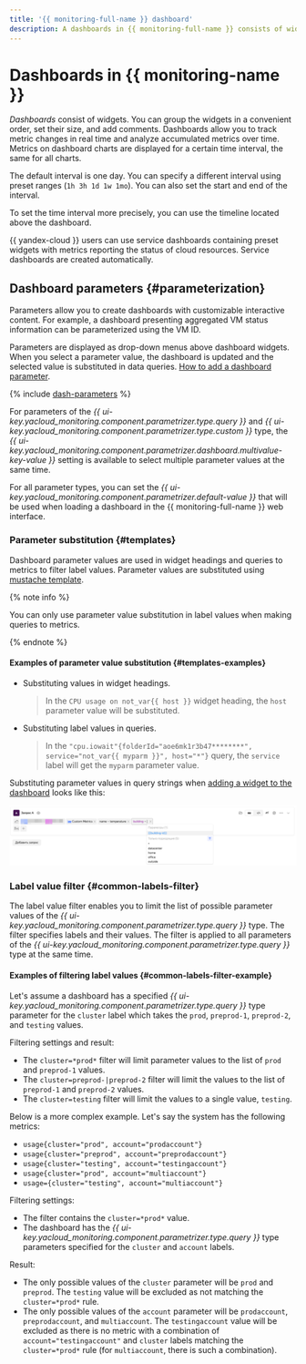 ```yaml
---
title: '{{ monitoring-full-name }} dashboard'
description: A dashboards in {{ monitoring-full-name }} consists of widgets, charts, text blocks, and titles. Metrics on dashboard charts are displayed for a certain time interval, the same for all charts. Parameters allow you to create dashboards with customizable interactive content. For example, a dashboard presenting aggregated VM status information can be parameterized using the VM ID.
---
```


# Dashboards in {{ monitoring-name }}

*Dashboards* consist of widgets. You can group the widgets in a convenient order, set their size, and add comments. Dashboards allow you to track metric changes in real time and analyze accumulated metrics over time. Metrics on dashboard charts are displayed for a certain time interval, the same for all charts.

The default interval is one day. You can specify a different interval using preset ranges (`1h 3h 1d 1w 1mo`). You can also set the start and end of the interval.

To set the time interval more precisely, you can use the timeline located above the dashboard.

{{ yandex-cloud }} users can use service dashboards containing preset widgets with metrics reporting the status of cloud resources. Service dashboards are created automatically.

## Dashboard parameters {#parameterization}

Parameters allow you to create dashboards with customizable interactive content. For example, a dashboard presenting aggregated VM status information can be parameterized using the VM ID.

Parameters are displayed as drop-down menus above dashboard widgets. When you select a parameter value, the dashboard is updated and the selected value is substituted in data queries. [How to add a dashboard parameter](../../operations/dashboard/add-parameters.md).

{% include [dash-parameters](../../../_includes/monitoring/dash-parameters.md) %}

For parameters of the *{{ ui-key.yacloud_monitoring.component.parametrizer.type.query }}* and *{{ ui-key.yacloud_monitoring.component.parametrizer.type.custom }}* type, the *{{ ui-key.yacloud_monitoring.component.parametrizer.dashboard.multivalue-key-value }}* setting is available to select multiple parameter values at the same time.

For all parameter types, you can set the *{{ ui-key.yacloud_monitoring.component.parametrizer.default-value }}* that will be used when loading a dashboard in the {{ monitoring-full-name }} web interface.

### Parameter substitution {#templates}

Dashboard parameter values are used in widget headings and queries to metrics to filter label values. Parameter values are substituted using [mustache template](https://mustache.github.io/).

{% note info %}

You can only use parameter value substitution in label values when making queries to metrics.

{% endnote %}

#### Examples of parameter value substitution {#templates-examples}

* Substituting values in widget headings.
    > In the `CPU usage on not_var{{ host }}` widget heading, the `host` parameter value will be substituted.
* Substituting label values in queries.
    > In the `"cpu.iowait"{folderId="aoe6mk1r3b47********", service="not_var{{ myparm }}", host="*"}` query, the `service` label will get the `myparm` parameter value.

Substituting parameter values in query strings when [adding a widget to the dashboard](../../operations/dashboard/add-widget.md) looks like this:

![Substituting parameter values in query strings](../../../_assets/monitoring/query_string_templating_2023.png "Substituting parameter values in query strings")

### Label value filter {#common-labels-filter}

The label value filter enables you to limit the list of possible parameter values of the *{{ ui-key.yacloud_monitoring.component.parametrizer.type.query }}* type. The filter specifies labels and their values. The filter is applied to all parameters of the *{{ ui-key.yacloud_monitoring.component.parametrizer.type.query }}* type at the same time.

#### Examples of filtering label values {#common-labels-filter-example}

Let's assume a dashboard has a specified *{{ ui-key.yacloud_monitoring.component.parametrizer.type.query }}* type parameter for the `cluster` label which takes the `prod`, `preprod-1`, `preprod-2`, and `testing` values.

Filtering settings and result:

* The `cluster=*prod*` filter will limit parameter values to the list of `prod` and `preprod-1` values.
* The `cluster=preprod-|preprod-2` filter will limit the values to the list of `preprod-1` and `preprod-2` values.
* The `cluster=testing` filter will limit the values to a single value, `testing`.

Below is a more complex example. Let's say the system has the following metrics:

* `usage{cluster="prod", account="prodaccount"}`
* `usage{cluster="preprod", account="preprodaccount"}`
* `usage{cluster="testing", account="testingaccount"}`
* `usage{cluster="prod", account="multiaccount"}`
* `usage={cluster="testing", account="multiaccount"}`

Filtering settings:

* The filter contains the `cluster=*prod*` value.
* The dashboard has the *{{ ui-key.yacloud_monitoring.component.parametrizer.type.query }}* type parameters specified for the `cluster` and `account` labels.

Result:

* The only possible values of the `cluster` parameter will be `prod` and `preprod`. The `testing` value will be excluded as not matching the `cluster=*prod*` rule.
* The only possible values of the `account` parameter will be `prodaccount`, `preprodaccount`, and `multiaccount`. The `testingaccount` value will be excluded as there is no metric with a combination of `account="testingaccount"` and `cluster` labels matching the `cluster=*prod*` rule (for `multiaccount`, there is such a combination).
